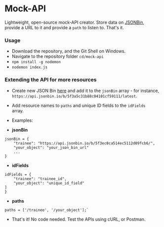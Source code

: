 # Mock-API 

Lightweight, open-source mock-API creator. Store data on [JSONBin](https://jsonbin.io), provide a URL to it and provide a `path` to listen to. That's it. 

### Usage
- Download the repository, and the Git Shell on Windows.
- Navigate to the repository folder `cd/mock-api`
- `npm install -g nodemon`
- `nodemon index.js`

### Extending the API for more resources

- Create new JSON Bin [here](https://jsonbin.io/) and add it to the `jsonBin` array - for instance, `https://api.jsonbin.io/b/5f3a5c31b88c04101cf59111/latest`.
- Add resource names to `paths` and unique ID fields to the `idFields ` array.

- Examples:

- **jsonBin**
```
jsonBin = {
    "trainee": "https://api.jsonbin.io/b/5f3ec0ca514ec5112d09fcb6/",
    "your_object": "your_json_bin_url" 
    ...
}
```
- **idFields**
```
idFields = {
    "trainee": "trainee_id",
    "your_object": "unique_id_field"
]
}
```

- **paths**

```
paths = ['/trainee', '/your_object'];`
```

- That's it! No code needed. Test the APIs using cURL, or Postman.
